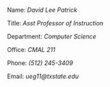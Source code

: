 Name: _David Lee Patrick_

Title: _Asst Professor of Instruction_

Department: _Computer Science_

Office: _CMAL 211_

Phone: _(512) 245-3409_

Email: _ueg11@txstate.edu_

